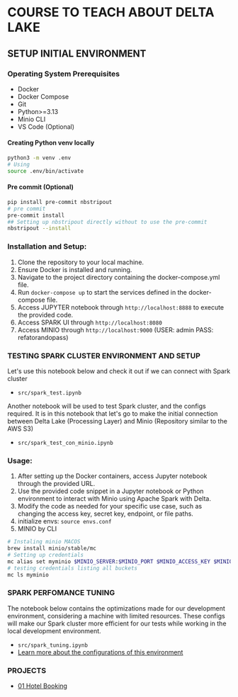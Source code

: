 # COURSE TO TEACH ABOUT DELTA LAKE

## SETUP INITIAL ENVIRONMENT

### Operating System Prerequisites

- Docker
- Docker Compose
- Git
- Python>=3.13
- Minio CLI
- VS Code (Optional)

#### Creating Python venv locally

```bash
python3 -m venv .env
# Using
source .env/bin/activate
```

#### Pre commit (Optional)

```bash
pip install pre-commit nbstripout
# pre commit 
pre-commit install
## Setting up nbstripout directly without to use the pre-commit
nbstripout --install
```


### Installation and Setup:

1. Clone the repository to your local machine.
2. Ensure Docker is installed and running.
3. Navigate to the project directory containing the docker-compose.yml file.
4. Run `docker-compose up` to start the services defined in the docker-compose file.
5. Access JUPYTER notebook through `http://localhost:8888` to execute the provided code.
5. Access SPARK UI through `http://localhost:8080`
6. Access MINIO through `http://localhost:9000` (USER: admin PASS: refatorandopass)



### TESTING SPARK CLUSTER ENVIRONMENT AND SETUP

Let's use this notebook below and check it out if we can connect with Spark cluster

- `src/spark_test.ipynb`

Another notebook will be used to test Spark cluster, and the configs required.
It is in this notebook that let's go to make the initial connection between Delta Lake (Processing Layer) and Minio (Repository similar to the AWS S3)

- `src/spark_test_con_minio.ipynb`

### Usage:
1. After setting up the Docker containers, access Jupyter notebook through the provided URL.
2. Use the provided code snippet in a Jupyter notebook or Python environment to interact with Minio using Apache Spark with Delta.
3. Modify the code as needed for your specific use case, such as changing the access key, secret key, endpoint, or file paths.
4. initialize envs: `source envs.conf`
5. MINIO by CLI

```bash
# Instaling minio MACOS
brew install minio/stable/mc
# Setting up credentials
mc alias set myminio $MINIO_SERVER:$MINIO_PORT $MINIO_ACCESS_KEY $MINIO_SECRET_KEY
# testing credentials listing all buckets
mc ls myminio
```

### SPARK PERFOMANCE TUNING

The notebook below contains the optimizations made for our development environment, considering a machine with limited resources. These configs will make our Spark cluster more efficient for our tests while working in the local development environment.

- `src/spark_tuning.ipynb`
- [Learn more about the configurations of this environment](./docs/spark_tuning.md)

### PROJECTS

- [01 Hotel Booking](./docs/projects/01_hotel_booking.md)


